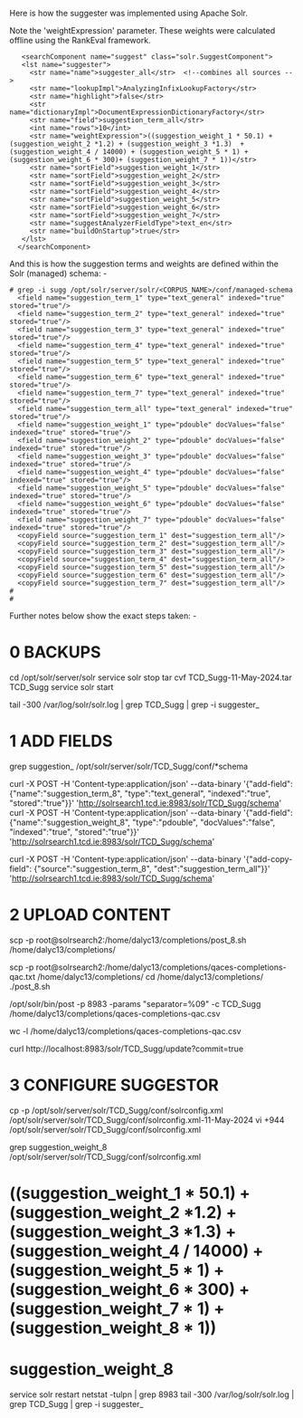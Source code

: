 

Here is how the suggester was implemented using Apache Solr.

Note the 'weightExpression' parameter.  These weights were calculated offline using the RankEval framework.

```
   <searchComponent name="suggest" class="solr.SuggestComponent">
   <lst name="suggester">
     <str name="name">suggester_all</str>  <!--combines all sources -->
     <str name="lookupImpl">AnalyzingInfixLookupFactory</str>
     <str name="highlight">false</str>
     <str name="dictionaryImpl">DocumentExpressionDictionaryFactory</str>
     <str name="field">suggestion_term_all</str>
     <int name="rows">10</int>
     <str name="weightExpression">((suggestion_weight_1 * 50.1) + (suggestion_weight_2 *1.2) + (suggestion_weight_3 *1.3)  + (suggestion_weight_4 / 14000) + (suggestion_weight_5 * 1) + (suggestion_weight_6 * 300)+ (suggestion_weight_7 * 1))</str>
     <str name="sortField">suggestion_weight_1</str>
     <str name="sortField">suggestion_weight_2</str>
     <str name="sortField">suggestion_weight_3</str>
     <str name="sortField">suggestion_weight_4</str>
     <str name="sortField">suggestion_weight_5</str>
     <str name="sortField">suggestion_weight_6</str>
     <str name="sortField">suggestion_weight_7</str>
     <str name="suggestAnalyzerFieldType">text_en</str>
     <str name="buildOnStartup">true</str>
   </lst>
  </searchComponent>
  ```

And this is how the suggestion terms and weights are defined within the Solr (managed) schema: -

```
# grep -i sugg /opt/solr/server/solr/<CORPUS_NAME>/conf/managed-schema
  <field name="suggestion_term_1" type="text_general" indexed="true" stored="true"/>
  <field name="suggestion_term_2" type="text_general" indexed="true" stored="true"/>
  <field name="suggestion_term_3" type="text_general" indexed="true" stored="true"/>
  <field name="suggestion_term_4" type="text_general" indexed="true" stored="true"/>
  <field name="suggestion_term_5" type="text_general" indexed="true" stored="true"/>
  <field name="suggestion_term_6" type="text_general" indexed="true" stored="true"/>
  <field name="suggestion_term_7" type="text_general" indexed="true" stored="true"/>
  <field name="suggestion_term_all" type="text_general" indexed="true" stored="true"/>
  <field name="suggestion_weight_1" type="pdouble" docValues="false" indexed="true" stored="true"/>
  <field name="suggestion_weight_2" type="pdouble" docValues="false" indexed="true" stored="true"/>
  <field name="suggestion_weight_3" type="pdouble" docValues="false" indexed="true" stored="true"/>
  <field name="suggestion_weight_4" type="pdouble" docValues="false" indexed="true" stored="true"/>
  <field name="suggestion_weight_5" type="pdouble" docValues="false" indexed="true" stored="true"/>
  <field name="suggestion_weight_6" type="pdouble" docValues="false" indexed="true" stored="true"/>
  <field name="suggestion_weight_7" type="pdouble" docValues="false" indexed="true" stored="true"/>
  <copyField source="suggestion_term_1" dest="suggestion_term_all"/>
  <copyField source="suggestion_term_2" dest="suggestion_term_all"/>
  <copyField source="suggestion_term_3" dest="suggestion_term_all"/>
  <copyField source="suggestion_term_4" dest="suggestion_term_all"/>
  <copyField source="suggestion_term_5" dest="suggestion_term_all"/>
  <copyField source="suggestion_term_6" dest="suggestion_term_all"/>
  <copyField source="suggestion_term_7" dest="suggestion_term_all"/>
#
#
```
Further notes below show the exact steps taken: -


# 0 BACKUPS
cd /opt/solr/server/solr
service solr stop
tar cvf TCD_Sugg-11-May-2024.tar TCD_Sugg
service solr start

tail -300 /var/log/solr/solr.log | grep TCD_Sugg | grep -i suggester_

# 1 ADD FIELDS

grep suggestion_ /opt/solr/server/solr/TCD_Sugg/conf/*schema

curl -X POST -H 'Content-type:application/json' --data-binary '{"add-field": {"name":"suggestion_term_8", "type":"text_general", "indexed":"true", "stored":"true"}}' 'http://solrsearch1.tcd.ie:8983/solr/TCD_Sugg/schema'
curl -X POST -H 'Content-type:application/json' --data-binary '{"add-field": {"name":"suggestion_weight_8", "type":"pdouble", "docValues":"false", "indexed":"true", "stored":"true"}}'  'http://solrsearch1.tcd.ie:8983/solr/TCD_Sugg/schema'

curl -X POST -H 'Content-type:application/json' --data-binary '{"add-copy-field": {"source":"suggestion_term_8", "dest":"suggestion_term_all"}}' 'http://solrsearch1.tcd.ie:8983/solr/TCD_Sugg/schema'


# 2 UPLOAD CONTENT
scp -p root@solrsearch2:/home/dalyc13/completions/post_8.sh /home/dalyc13/completions/

scp -p root@solrsearch2:/home/dalyc13/completions/qaces-completions-qac.txt /home/dalyc13/completions/
cd /home/dalyc13/completions/
./post_8.sh

/opt/solr/bin/post -p 8983 -params "separator=%09" -c TCD_Sugg /home/dalyc13/completions/qaces-completions-qac.csv

wc -l /home/dalyc13/completions/qaces-completions-qac.csv

curl http://localhost:8983/solr/TCD_Sugg/update?commit=true

# 3 CONFIGURE SUGGESTOR
cp -p /opt/solr/server/solr/TCD_Sugg/conf/solrconfig.xml /opt/solr/server/solr/TCD_Sugg/conf/solrconfig.xml-11-May-2024
 vi +944 /opt/solr/server/solr/TCD_Sugg/conf/solrconfig.xml

grep suggestion_weight_8 /opt/solr/server/solr/TCD_Sugg/conf/solrconfig.xml
#     <str name="weightExpression">((suggestion_weight_1 * 50.1) + (suggestion_weight_2 *1.2) + (suggestion_weight_3 *1.3)  + (suggestion_weight_4 / 14000) + (suggestion_weight_5 * 1) + (suggestion_weight_6 * 300) + (suggestion_weight_7 * 1) + (suggestion_weight_8 * 1))</str>
#     <str name="sortField">suggestion_weight_8</str>

service solr restart
netstat -tulpn | grep 8983
tail -300 /var/log/solr/solr.log | grep TCD_Sugg | grep -i suggester_







